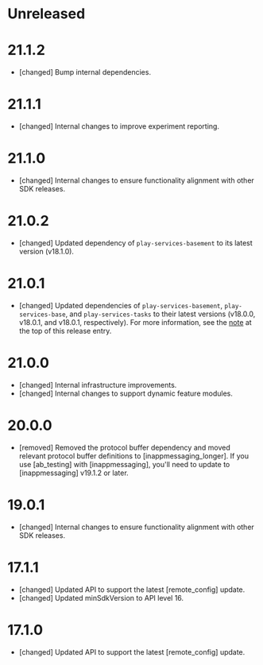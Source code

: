 # Unreleased


# 21.1.2
* [changed] Bump internal dependencies.

# 21.1.1
* [changed] Internal changes to improve experiment reporting.

# 21.1.0
* [changed] Internal changes to ensure functionality alignment with other
  SDK releases.

# 21.0.2
* [changed] Updated dependency of `play-services-basement` to its latest
  version (v18.1.0).

# 21.0.1
* [changed] Updated dependencies of `play-services-basement`,
  `play-services-base`, and `play-services-tasks` to their latest versions
  (v18.0.0, v18.0.1, and v18.0.1, respectively). For more information, see the
  [note](#basement18-0-0_base18-0-1_tasks18-0-1) at the top of this release
  entry.

# 21.0.0
* [changed] Internal infrastructure improvements.
* [changed] Internal changes to support dynamic feature modules.

# 20.0.0
* [removed] Removed the protocol buffer dependency and moved relevant protocol
  buffer definitions to [inappmessaging_longer]. If you use [ab_testing]
  with [inappmessaging], you'll need to update to
  [inappmessaging] v19.1.2 or later.

# 19.0.1
* [changed] Internal changes to ensure functionality alignment with other SDK releases.

# 17.1.1
* [changed] Updated API to support the latest [remote_config] update.
* [changed] Updated minSdkVersion to API level 16.

# 17.1.0
* [changed] Updated API to support the latest [remote_config] update.

